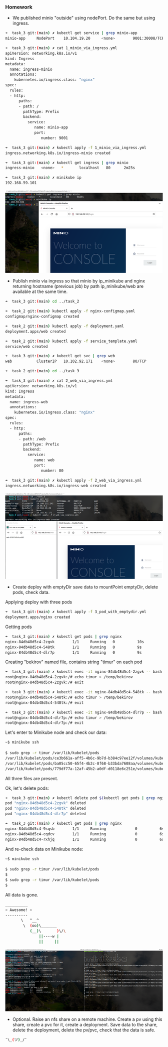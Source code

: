 ### Homework
* We published minio "outside" using nodePort. Do the same but using ingress.
```bash
➜  task_3 git:(main) ✗ kubectl get service | grep minio-app
minio-app     NodePort    10.104.19.20     <none>        9001:30008/TCP   15m
```

```bash
➜  task_3 git:(main) ✗ cat 1_minio_via_ingress.yml                 
apiVersion: networking.k8s.io/v1
kind: Ingress
metadata:
  name: ingress-minio
  annotations:
    kubernetes.io/ingress.class: "nginx"
spec:
  rules:
  - http:
      paths:
      - path: /
        pathType: Prefix
        backend:
          service:
             name: minio-app
             port:
                number: 9001
```

```bash
➜  task_3 git:(main) ✗ kubectl apply -f 1_minio_via_ingress.yml
ingress.networking.k8s.io/ingress-minio created
```

```bash
➜  task_3 git:(main) ✗ kubectl get ingress | grep minio
ingress-minio   <none>   *       localhost   80      2m25s
```

```bash
➜  task_3 git:(main) ✗ minikube ip
192.168.59.101
```
![alt tag](screenshots/task3_1.png)

* Publish minio via ingress so that minio by ip_minikube and nginx returning hostname (previous job) by path ip_minikube/web are available at the same time.
```bash
➜  task_3 git:(main) cd ../task_2
```

```bash
➜  task_2 git:(main) kubectl apply -f nginx-configmap.yaml
configmap/nginx-configmap created
```

```bash
➜  task_2 git:(main) kubectl apply -f deployment.yaml
deployment.apps/web created
```

```bash
➜  task_2 git:(main) kubectl apply -f service_template.yaml
service/web created
```

```bash
➜  task_3 git:(main) ✗ kubectl get svc | grep web            
web           ClusterIP   10.102.92.171    <none>        80/TCP           11m
```

```bash
➜  task_2 git:(main) cd ../task_3
```

```bash
➜  task_3 git:(main) ✗ cat 2_web_via_ingress.yml
apiVersion: networking.k8s.io/v1
kind: Ingress
metadata:
  name: ingress-web
  annotations:
    kubernetes.io/ingress.class: "nginx"
spec:
  rules:
  - http:
      paths:
      - path: /web
        pathType: Prefix
        backend:
          service:
             name: web
             port:
                number: 80
```

```bash
➜  task_3 git:(main) ✗ kubectl apply -f 2_web_via_ingress.yml
ingress.networking.k8s.io/ingress-web created
```
![alt tag](screenshots/task3_2.png)

* Create deploy with emptyDir save data to mountPoint emptyDir, delete pods, check data.

Applying deploy with three pods
```bash
➜  task_3 git:(main) ✗ kubectl apply -f 3_pod_with_emptydir.yml       
deployment.apps/nginx created
```

Getting pods
```bash
➜  task_3 git:(main) ✗ kubectl get pods | grep nginx           
nginx-84db48d5c4-2zgvk        1/1     Running   0          10s
nginx-84db48d5c4-548tk        1/1     Running   0          9s
nginx-84db48d5c4-dlr7p        1/1     Running   0          9s
```

Creating "bekirov" named file, contains string "timur" on each pod
```bash
➜  task_3 git:(main) ✗ kubectl exec -it nginx-84db48d5c4-2zgvk -- bash
root@nginx-84db48d5c4-2zgvk:/# echo timur > /temp/bekirov
root@nginx-84db48d5c4-2zgvk:/# exit
```
```bash
➜  task_3 git:(main) ✗ kubectl exec -it nginx-84db48d5c4-548tk -- bash
root@nginx-84db48d5c4-548tk:/# echo timur > /temp/bekirov
root@nginx-84db48d5c4-548tk:/# exit
```
```bash
➜  task_3 git:(main) ✗ kubectl exec -it nginx-84db48d5c4-dlr7p -- bash
root@nginx-84db48d5c4-dlr7p:/# echo timur > /temp/bekirov
root@nginx-84db48d5c4-dlr7p:/# exit
```

Let's enter to Minikube node and check our data:
```bash
~$ minikube ssh

$ sudo grep -r timur /var/lib/kubelet/pods
/var/lib/kubelet/pods/ce3b661a-aff5-4b6c-9b7d-b384c97ee12f/volumes/kubernetes.io~empty-dir/temp/bekirov:timur
/var/lib/kubelet/pods/ba05cc50-65f4-4b2c-8f68-b33bda7608aa/volumes/kubernetes.io~empty-dir/temp/bekirov:timur
/var/lib/kubelet/pods/779df77a-12af-45b2-a0df-d0118e6c251e/volumes/kubernetes.io~empty-dir/temp/bekirov:timur
```
All three files are present.

Ok, let's delete pods:
```bash
➜  task_3 git:(main) ✗ kubectl delete pod $(kubectl get pods | grep nginx | awk {'print$1'})
pod "nginx-84db48d5c4-2zgvk" deleted
pod "nginx-84db48d5c4-548tk" deleted
pod "nginx-84db48d5c4-dlr7p" deleted
```

```bash
➜  task_3 git:(main) ✗ kubectl get pods | grep nginx                                        
nginx-84db48d5c4-9sqsb        1/1     Running             0          6s
nginx-84db48d5c4-cqdcv        1/1     Running             0          6s
nginx-84db48d5c4-rxhjq        1/1     Running             0          6s
```

And re-check data on Minikube node:
```bash
~$ minikube ssh

$ sudo grep -r timur /var/lib/kubelet/pods
$
$ sudo grep -r timur /var/lib/kubelet/pods
$
```
All data is gone.

```bash
__________
< Awesome! >
----------
       \   ^__^
        \  (oo)\_______
           (__)\       )\/\
               ||----w |
               ||     ||

```
![alt tag](screenshots/task3_3.png)

* Optional. Raise an nfs share on a remote machine. Create a pv using this share, create a pvc for it, create a deployment. Save data to the share, delete the deployment, delete the pv/pvc, check that the data is safe.
```bash
¯\_(ツ)_/¯
```
